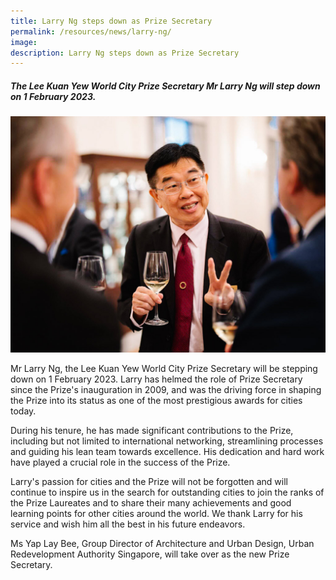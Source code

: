 ```yaml
---
title: Larry Ng steps down as Prize Secretary
permalink: /resources/news/larry-ng/
image: 
description: Larry Ng steps down as Prize Secretary
---
```


##### The Lee Kuan Yew World City Prize Secretary Mr Larry Ng will step down on 1 February 2023.

![Larry Ng steps down as Prize Secretary](/images/features/2023/larry-ng.jpg/)

Mr Larry Ng, the Lee Kuan Yew World City Prize Secretary will be stepping down on 1 February 2023. Larry has helmed the role of Prize Secretary since the Prize's inauguration in 2009, and was the driving force in shaping the Prize into its status as one of the most prestigious awards for cities today. 

During his tenure, he has made significant contributions to the Prize, including but not limited to international networking, streamlining processes and guiding his lean team towards excellence. His dedication and hard work have played a crucial role in the success of the Prize. 

Larry's passion for cities and the Prize will not be forgotten and will continue to inspire us in the search for outstanding cities to join the ranks of the Prize Laureates and to share their many achievements and good learning points for other cities around the world. We thank Larry for his service and wish him all the best in his future endeavors.

Ms Yap Lay Bee, Group Director of Architecture and Urban Design, Urban Redevelopment Authority Singapore, will take over as the new Prize Secretary. 
